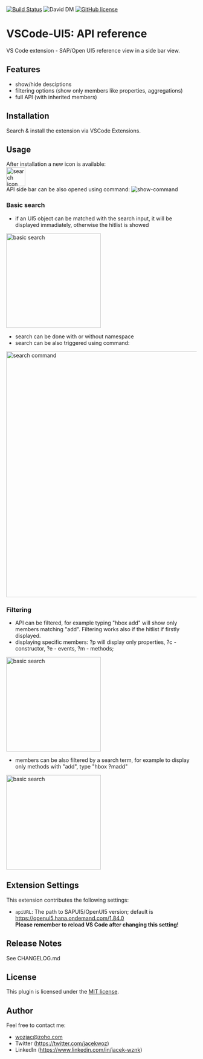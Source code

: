 [![Build Status](https://travis-ci.com/wozjac/vscode-ui5-api-reference.svg?branch=main)](https://travis-ci.com/wozjac/vscode-ui5-api-reference)
![David DM](https://david-dm.org/wozjac/vscode-ui5-api-reference.svg)
[![GitHub license](https://img.shields.io/github/license/wozjac/vscode-ui5-api-reference)](https://github.com/wozjac/vscode-ui5-api-reference/blob/main/LICENSE)

# VSCode-UI5: API reference 
VS Code extension - SAP/Open UI5 reference view in a side bar view.

## Features
- show/hide desciptions
- filtering options (show only members like properties, aggregations)
- full API (with inherited members)

## Installation
Search & install the extension via VSCode Extensions.

## Usage
After installation a new icon is available:  
<img src="https://publicrepo.vipserv.org/images/vscode-api/icon-sidebar.png" alt="search icon" width="50px"/>  
API side bar can be also opened using command:
![show-command](https://publicrepo.vipserv.org/images/vscode-api/show-command.png)


### Basic search
- if an UI5 object can be matched with the search input, it will be displayed immadiately, otherwise the hitlist is showed
<img src="https://publicrepo.vipserv.org/images/vscode-api/basic-search.gif" alt="basic search" width="250px"/>

- search can be done with or without namespace
- search can be also triggered using command:
<img src="https://publicrepo.vipserv.org/images/vscode-api/search-command.gif" alt="search command" width="650px"/>

### Filtering
- API can be filtered, for example typing "hbox add" will show only members matching "add". Filtering works also if the hitlist if firstly displayed.
- displaying specific members: ?p will display only properties, ?c - constructor, ?e - events, ?m - methods; 
<img src="https://publicrepo.vipserv.org/images/vscode-api/search-members1.gif" alt="basic search" width="250px"/>

- members can be also filtered by a search term, for example to display only methods with "add", type "hbox ?madd" 
<img src="https://publicrepo.vipserv.org/images/vscode-api/search-members2.gif" alt="basic search" width="250px"/>

## Extension Settings
This extension contributes the following settings:

* `apiURL`: The path to SAPUI5/OpenUI5 version; default is https://openui5.hana.ondemand.com/1.84.0  
**Please remember to reload VS Code after changing this setting!**

## Release Notes
See CHANGELOG.md

## License
This plugin is licensed under the [MIT license](http://opensource.org/licenses/MIT).

## Author
Feel free to contact me:  
- wozjac@zoho.com 
- Twitter (https://twitter.com/jacekwoz)  
- LinkedIn (https://www.linkedin.com/in/jacek-wznk)
